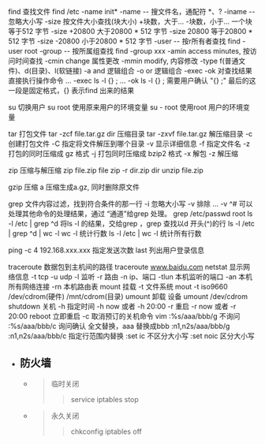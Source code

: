 find 查找文件
    find /etc -name init*
    -name   -- 搜文件名，通配符 *、?
    -iname  -- 忽略大小写
    -size   按文件大小查找(块大小)
        +块数，大于...
        -块数，小于...
            一个块等于512 字节
        -size +20800 大于20800 * 512 字节
        -size  20800 等于20800 * 512 字节
        -size -20800 小于20800 * 512 字节
    -user  --  按r所有者查找
        find -user root
    -group  -- 按所属组查找
        find -group xxx
    -amin   access minutes, 按访问时间查找
    -cmin  change 属性更改
    -mmin  modify, 内容修改
    -type  f(普通文件)、d(目录)、l(软链接)
    -a    and  逻辑组合
    -o  or 逻辑组合
    -exec 
    -ok 对查找结果直接执行操作命令
        ... -exec ls -l {} \;
        ... -ok ls -l {} \;
            需要用户确认
            "{} \;"  最后的这一段是固定格式，{} 表示find 出来的结果

su 切换用户
    su root     使用原来用户的环境变量
    su - root 使用root 用户的环境变量


tar 打包文件
		tar -zcf file.tar.gz dir 
    压缩目录
		tar -zxvf file.tar.gz
    解压缩目录
	    -c 创建打包文件
	    -C 指定将文件解压到哪个目录
	    -v 显示详细信息
	    -f 指定文件名
	    -z 打包的同时压缩成 gz 格式
	    -j 打包同时压缩成 bzip2 格式
	    -x 解包
	    -z 解压缩

zip 压缩与解压缩 
	zip file.zip file
	zip -r dir.zip dir
	unzip file.zip
	
gzip 压缩 
    a 压缩生成a.gz, 同时删除原文件



grep
	文件内容过滤，找到符合条件的那一行
    	-i  忽略大小写
    	-v 排除 ... -v ^#
	可以处理其他命令的处理结果，通过 “通道”给grep  处理。
    	grep /etc/passwd root
    	ls -l /etc | grep ^d            将ls -l 的结果，交给grep ，grep 查找以d 开头(^)的行
    	ls -l /etc | grep ^d | wc -l    wc -l 统计行数
    	ls -l /etc | wc -l          	统计所有行数


ping -c 4 192.168.xxx.xxx  指定发送次数
last 
	列出用户登录信息

traceroute
	数据包到主机间的路径
	traceroute www.baidu.com
netstat
	显示网络信息
	-t tcp
	-u udp
	-l 监听
	-r 路由
	-n ip、端口
	-tlun 本机监听的端口
	-an  本机所有网络连接
	-rn 本机路由表
mount
	挂载
	-t 文件系统
	mout -t iso9660 /dev/cdrom(硬件)  /mnt/cdrom(目录)
umount
	卸载 设备
	umount /dev/cdrom
shutdown
	关机
	-h 指定时间 -h now 或者 -h 20:00
	-r 重启 -r now 或者 -r 20:00
		reboot  立即重启
	-c 取消预订的关机命令
vim 
	:%s/aaa/bbb/g 不询问
	:%s/aaa/bbb/c  询问确认
			全文替换，aaa 替换成bbb
	:n1,n2s/aaa/bbb/g
	:n1,n2s/aaa/bbb/c
		指定行范围内替换
	:set ic 不区分大小写
	:set noic 区分大小写





- ## 防火墙
	- > 临时关闭
		>> service iptables stop
	- > 永久关闭
		>> chkconfig iptables off















